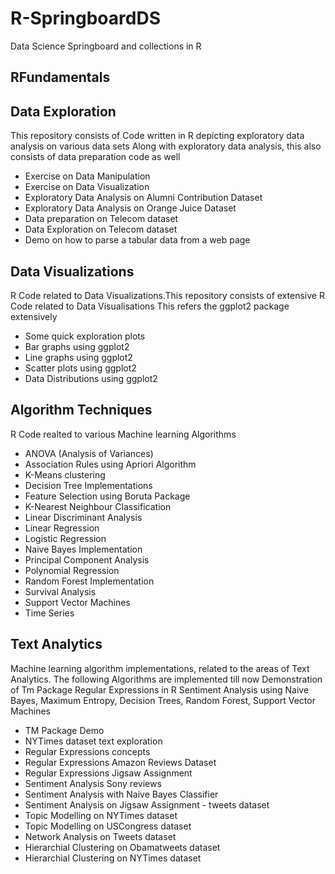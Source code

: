 # R-SpringboardDS
Data Science Springboard and collections in R

## RFundamentals

## Data Exploration
This repository consists of Code written in R depicting exploratory data analysis on various data sets Along with exploratory data analysis, this also consists of data preparation code as well

* Exercise on Data Manipulation
* Exercise on Data Visualization
* Exploratory Data Analysis on Alumni Contribution Dataset
* Exploratory Data Analysis on Orange Juice Dataset
* Data preparation on Telecom dataset
* Data Exploration on Telecom dataset
* Demo on how to parse a tabular data from a web page

## Data Visualizations
R Code related to Data Visualizations.This repository consists of extensive R Code related to Data Visualisations This refers the ggplot2 package extensively

* Some quick exploration plots
* Bar graphs using ggplot2
* Line graphs using ggplot2
* Scatter plots using ggplot2
* Data Distributions using ggplot2

## Algorithm Techniques
R Code realted to various Machine learning Algorithms

* ANOVA (Analysis of Variances)
* Association Rules using Apriori Algorithm
* K-Means clustering
* Decision Tree Implementations
* Feature Selection using Boruta Package
* K-Nearest Neighbour Classification
* Linear Discriminant Analysis
* Linear Regression
* Logistic Regression
* Naive Bayes Implementation
* Principal Component Analysis
* Polynomial Regression
* Random Forest Implementation
* Survival Analysis
* Support Vector Machines
* Time Series


## Text Analytics
Machine learning algorithm implementations, related to the areas of Text Analytics. The following Algorithms are implemented till now Demonstration of Tm Package Regular Expressions in R Sentiment Analysis using Naive Bayes, Maximum Entropy, Decision Trees, Random Forest, Support Vector Machines

* TM Package Demo
* NYTimes dataset text exploration
* Regular Expressions concepts
* Regular Expressions Amazon Reviews Dataset
* Regular Expressions Jigsaw Assignment
* Sentiment Analysis Sony reviews
* Sentiment Analysis with Naive Bayes Classifier
* Sentiment Analysis on Jigsaw Assignment - tweets dataset
* Topic Modelling on NYTimes dataset
* Topic Modelling on USCongress dataset
* Network Analysis on Tweets dataset
* Hierarchial Clustering on Obamatweets dataset
* Hierarchial Clustering on NYTimes dataset
